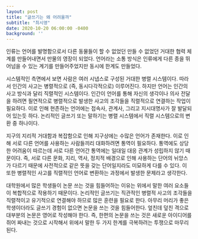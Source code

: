 ```yaml
---
layout: post
title: "글쓰기는 왜 어려울까"
subtitle: "최시영"
date: 2020-10-20 06:00:00 -0400
background: ''
---
```


인류는 언어를 발명함으로서 다른 동물들이 할 수 없었던 만들 수 없었던 거대한 협력 체계를 만들어내면서 만물의 영장이 되었다. 언어라는 소통 방식은 인류에게 다른 종을 뛰어넘을 수 있는 계기를 만들어주었지만 동시에 한계도 만들었다.

시스템적인 측면에서 보면 사람은 여러 시냅스로 구성된 거대한 병렬 시스템이다. 따라서 인간의 사고는 병렬적으로 (즉, 동시다각적으로) 이루어진다. 하지만 언어는 인간의 사고 방식과 달리 직렬적인 시스템이다. 인간이 언어를 통해 자신의 생각이나 의사 전달을 하려면 필연적으로 병렬적으로 발생한 사고의 조각들을 직렬적으로 연결하는 작업이 필요하다. 이로 인해 현존하는 언어에는 접속사, 관계사, 그리고 지시대명사가 잘 발달되어 있는듯 하다. 논리적인 글쓰기 또는 말하기는 병렬 시스템에서 직렬 시스템으로의 변환 중 하나이다.

지구의 지리적 거대함과 복잡함으로 인해 지구상에는 수많은 언어가 존재한다. 이로 인해 서로 다른 언어를 사용하는 사람들끼리 대화하려면 통역이 필요하다. 통역에도 상당한 어려움이 따르는데 서로 다른 언어간 통역에는 일대일 대응 관계가 성립하지 않기 때문이다. 즉, 서로 다른 문화, 지리, 역사, 정치적 배경으로 인해 사용하는 단어의 뉘앙스가 다르기 때문에 사전적으로 같은 뜻을 갖는 단어일지라도 미묘하게 다를 수 있다. 이 또한 병렬적인 사고를 직렬적인 언어로 변환하는 과정에서 발생한 문제라고 생각한다.
  
대학원에서 많은 학생들이 논문 쓰는 것을 힘들어하는 이유는 위에서 말한 여러 요소들이 복합적으로 작용하기 때문이다. 논리적인 글쓰기는 직관적인 병렬적 사고의 조각들을 직렬적이고 유기적으로 연결해야 하므로 많은 훈련을 필요로 한다. 아무리 머리가 좋은 학생이더라도 글쓰기 경험이 없으면 논문을 쓰는 것을 힘들어한다. 엎친데 덮친 격으로 대부분의 논문은 영어로 작성해야 한다. 즉, 한편의 논문을 쓰는 것은 새로운 아이디어를 쥐어 짜내는 것으로 시작해서 위에서 말한 두 가지 한계를 극복하려는 투쟁으로 마무리 된다.
